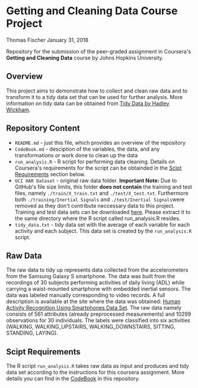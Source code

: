 Getting and Cleaning Data Course Project
===========

Thomas Fischer
January 31, 2018

Repository for the submission of the peer-graded assignment in Coursera's **Getting and Cleaning Data** course by Johns Hopkins University.

## Overview
This project aims to demonstrate how to collect and clean raw data and to transform it to a tidy data set that can be used for further analysis. More information on tidy data can be obtained from [Tidy Data by Hadley Wickham](http://vita.had.co.nz/papers/tidy-data.pdf).

## Repository Content
* `README.md` - just this file, which provides an overview of the repository
* `CodeBook.md` - desciption of the variables, the data, and any transformations or work done to clean up the data 
* `run_analysis.R` - R script for performing data cleaning. Details on Coursera's requirements for the script can be obtainded in the [Scipt Requirements](#SciptRequirements) section below.
* `UCI HAR Dataset` - original raw data folder. **Important Note:** Due to GitHub's file size limits, this folder **does not contain** the training and test files, namely `./train/X_train.txt` and `./test/X_test.txt`. Furthermore both `./training/Inertial Signals` and `./test/Inertial Signals`were removed as they don't contribute neccessary data to this project. Training and test data sets can be downloaded [here](https://d396qusza40orc.cloudfront.net/getdata%2Fprojectfiles%2FUCI%20HAR%20Dataset.zip). Please extract it to the same directory where the R script called run_analysis.R resides.
* `tidy_data.txt` - tidy data set with the average of each variable for each activity and each subject. This data set is created by the `run_analysis.R` script.

## Raw Data
The raw data to tidy up represents data collected from the accelerometers from the Samsung Galaxy S smartphone. The data was built from the recordings of 30 subjects performing activities of daily living (ADL) while carrying a waist-mounted smartphone with embedded inertial sensors. The data was labeled manually corresponding to video records.
A full description is available at the site where the data was obtained: [Human Activity Recognition Using Smartphones Data Set](http://archive.ics.uci.edu/ml/datasets/Human+Activity+Recognition+Using+Smartphones). 
The raw data namely consists of 561 attributes (already preprocessed measurements) and 10299 observations for 30 individuals.
The labels were classified into six activities (WALKING, WALKING_UPSTAIRS, WALKING_DOWNSTAIRS, SITTING, STANDING, LAYING).

## Scipt Requirements <a name="SciptRequirements"></a>
The R script `run_analysis.R` takes raw data as input and produces and tidy data set according to the instructions for this coursera assignment. More details you can find in the [CodeBook](https://github.com/tomfischersz/GettingAndCleaningData_CourseProject/blob/master/CodeBook.md) in this repository.

